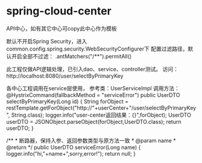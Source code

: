 # spring-cloud-center
API中心，如有其它中心可copy此中心作为模板

默认不开启Spring Security，进入common.config.spring.security.WebSecurityConfigurer下
配置过滤路径，默认开启全部不过滤：
                .antMatchers("/**").permitAll()

此工程仅做API逻辑处理，已引入dao、service、controller测试。
访问：http://localhost:8080/user/selectByPrimaryKey

各中心工程调用在service层使用，
参考类：UserServiceImpl
调用方法：
@HystrixCommand(fallbackMethod = "serviceError")
    public UserDTO selectByPrimaryKey(Long id) {
        String forObject = restTemplate.getForObject("http://"+userCenter+"/user/selectByPrimaryKey", String.class);
        logger.info("user-center返回结果：{}",forObject);
        UserDTO userDTO = JSONObject.parseObject(forObject,UserDTO.class);
        return userDTO;
    }
    
/**
     * 断路器，保持入参、返回参数类型与原方法一致
     * @param name
     * @return
     */
    public UserDTO serviceError(Long name) {
        logger.info("hi,"+name+",sorry,error!");
        return null;
    }



